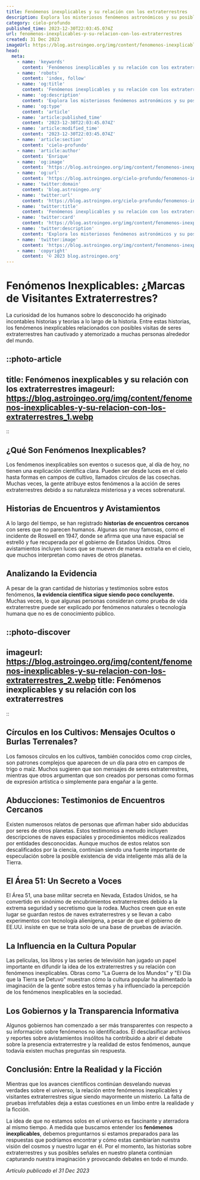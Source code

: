 ```yaml
---
title: Fenómenos inexplicables y su relación con los extraterrestres
description: Explora los misteriosos fenómenos astronómicos y su posible vínculo con la vida extraterrestre en este intrigante artículo.
category: cielo-profundo
published_time: 2023-12-30T22:03:45.074Z
url: fenomenos-inexplicables-y-su-relacion-con-los-extraterrestres
created: 31 Dec 2023
imageUrl: https://blog.astroingeo.org/img/content/fenomenos-inexplicables-y-su-relacion-con-los-extraterrestres_1.webp
head:
  meta:
    - name: 'keywords'
      content: 'Fenómenos inexplicables y su relación con los extraterrestres'
    - name: 'robots'
      content: 'index, follow'
    - name: 'og:title'
      content: 'Fenómenos inexplicables y su relación con los extraterrestres'
    - name: 'og:description'
      content: 'Explora los misteriosos fenómenos astronómicos y su posible vínculo con la vida extraterrestre en este intrigante artículo.'
    - name: 'og:type'
      content: 'article'
    - name: 'article:published_time'
      content: '2023-12-30T22:03:45.074Z'
    - name: 'article:modified_time'
      content: '2023-12-30T22:03:45.074Z'
    - name: 'article:section'
      content: 'cielo-profundo'
    - name: 'article:author'
      content: 'Enrique'
    - name: 'og:image'
      content: 'https://blog.astroingeo.org/img/content/fenomenos-inexplicables-y-su-relacion-con-los-extraterrestres_1.webp'
    - name: 'og:url'
      content: 'https://blog.astroingeo.org/cielo-profundo/fenomenos-inexplicables-y-su-relacion-con-los-extraterrestres'
    - name: 'twitter:domain'
      content: 'blog.astroingeo.org'
    - name: 'twitter:url'
      content: 'https://blog.astroingeo.org/cielo-profundo/fenomenos-inexplicables-y-su-relacion-con-los-extraterrestres'
    - name: 'twitter:title'
      content: 'Fenómenos inexplicables y su relación con los extraterrestres'
    - name: 'twitter:card'
      content: 'https://blog.astroingeo.org/img/content/fenomenos-inexplicables-y-su-relacion-con-los-extraterrestres_1.webp'
    - name: 'twitter:description'
      content: 'Explora los misteriosos fenómenos astronómicos y su posible vínculo con la vida extraterrestre en este intrigante artículo.'
    - name: 'twitter:image'
      content: 'https://blog.astroingeo.org/img/content/fenomenos-inexplicables-y-su-relacion-con-los-extraterrestres_1.webp'
    - name: 'copyright'
      content: '© 2023 blog.astroingeo.org'
---
```

# Fenómenos Inexplicables: ¿Marcas de Visitantes Extraterrestres?

La curiosidad de los humanos sobre lo desconocido ha originado incontables historias y teorías a lo largo de la historia. Entre estas historias, los fenómenos inexplicables relacionados con posibles visitas de seres extraterrestres han cautivado y atemorizado a muchas personas alrededor del mundo.

::photo-article
---
title: Fenómenos inexplicables y su relación con los extraterrestres
imageurl: https://blog.astroingeo.org/img/content/fenomenos-inexplicables-y-su-relacion-con-los-extraterrestres_1.webp
---
::

## ¿Qué Son Fenómenos Inexplicables?
Los fenómenos inexplicables son eventos o sucesos que, al día de hoy, no tienen una explicación científica clara. Pueden ser desde luces en el cielo hasta formas en campos de cultivo, llamados círculos de las cosechas. Muchas veces, la gente atribuye estos fenómenos a la acción de seres extraterrestres debido a su naturaleza misteriosa y a veces sobrenatural.

## Historias de Encuentros y Avistamientos
A lo largo del tiempo, se han registrado **historias de encuentros cercanos** con seres que no parecen humanos. Algunas son muy famosas, como el incidente de Roswell en 1947, donde se afirma que una nave espacial se estrelló y fue recuperada por el gobierno de Estados Unidos. Otros avistamientos incluyen luces que se mueven de manera extraña en el cielo, que muchos interpretan como naves de otros planetas.

## Analizando la Evidencia
A pesar de la gran cantidad de historias y testimonios sobre estos fenómenos, **la evidencia científica sigue siendo poco concluyente.** Muchas veces, lo que algunas personas consideran como prueba de vida extraterrestre puede ser explicado por fenómenos naturales o tecnología humana que no es de conocimiento público.


::photo-discover
---
imageurl: https://blog.astroingeo.org/img/content/fenomenos-inexplicables-y-su-relacion-con-los-extraterrestres_2.webp
title: Fenómenos inexplicables y su relación con los extraterrestres
---
::

## Círculos en los Cultivos: Mensajes Ocultos o Burlas Terrenales?
Los famosos círculos en los cultivos, también conocidos como crop circles, son patrones complejos que aparecen de un día para otro en campos de trigo o maíz. Muchos sugieren que son mensajes de seres extraterrestres, mientras que otros argumentan que son creados por personas como formas de expresión artística o simplemente para engañar a la gente.

## Abducciones: Testimonios de Encuentros Cercanos
Existen numerosos relatos de personas que afirman haber sido abducidas por seres de otros planetas. Estos testimonios a menudo incluyen descripciones de naves espaciales y procedimientos médicos realizados por entidades desconocidas. Aunque muchos de estos relatos son descalificados por la ciencia, continúan siendo una fuente importante de especulación sobre la posible existencia de vida inteligente más allá de la Tierra.

## El Área 51: Un Secreto a Voces
El Área 51, una base militar secreta en Nevada, Estados Unidos, se ha convertido en sinónimo de encubrimientos extraterrestres debido a la extrema seguridad y secretismo que la rodea. Muchos creen que en este lugar se guardan restos de naves extraterrestres y se llevan a cabo experimentos con tecnología alienígena, a pesar de que el gobierno de EE.UU. insiste en que se trata solo de una base de pruebas de aviación.

## La Influencia en la Cultura Popular
Las películas, los libros y las series de televisión han jugado un papel importante en difundir la idea de los extraterrestres y su relación con fenómenos inexplicables. Obras como "La Guerra de los Mundos" y "El Día que la Tierra se Detuvo" muestran cómo la cultura popular ha alimentado la imaginación de la gente sobre estos temas y ha influenciado la percepción de los fenómenos inexplicables en la sociedad.

## Los Gobiernos y la Transparencia Informativa
Algunos gobiernos han comenzado a ser más transparentes con respecto a su información sobre fenómenos no identificados. El desclasificar archivos y reportes sobre avistamientos insólitos ha contribuido a abrir el debate sobre la presencia extraterrestre y la realidad de estos fenómenos, aunque todavía existen muchas preguntas sin respuesta.

## Conclusión: Entre la Realidad y la Ficción
Mientras que los avances científicos continúan desvelando nuevas verdades sobre el universo, la relación entre fenómenos inexplicables y visitantes extraterrestres sigue siendo mayormente un misterio. La falta de pruebas irrefutables deja a estas cuestiones en un limbo entre la realidade y la ficción.

La idea de que no estamos solos en el universo es fascinante y aterradora al mismo tiempo. A medida que buscamos entender los **fenómenos inexplicables**, debemos preguntarnos si estamos preparados para las respuestas que podríamos encontrar y cómo estas cambiarían nuestra visión del cosmos y nuestro lugar en él. Por el momento, las historias sobre extraterrestres y sus posibles señales en nuestro planeta continúan capturando nuestra imaginación y provocando debates en todo el mundo.

_Artículo publicado el 31 Dec 2023_